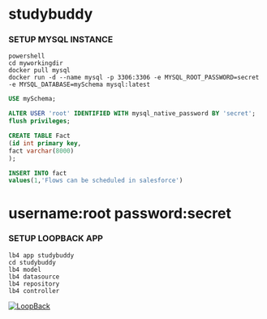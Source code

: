 # studybuddy
### SETUP MYSQL INSTANCE
```
powershell
cd myworkingdir
docker pull mysql
docker run -d --name mysql -p 3306:3306 -e MYSQL_ROOT_PASSWORD=secret -e MYSQL_DATABASE=mySchema mysql:latest
```

``` sql
USE mySchema;

ALTER USER 'root' IDENTIFIED WITH mysql_native_password BY 'secret';
flush privileges;

CREATE TABLE Fact
(id int primary key,
fact varchar(8000)
);

INSERT INTO fact
values(1,'Flows can be scheduled in salesforce')
```

# username:root password:secret
### SETUP LOOPBACK APP
```
lb4 app studybuddy
cd studybuddy
lb4 model
lb4 datasource
lb4 repository
lb4 controller
```
[![LoopBack](https://github.com/strongloop/loopback-next/raw/master/docs/site/imgs/branding/Powered-by-LoopBack-Badge-(blue)-@2x.png)](http://loopback.io/)
